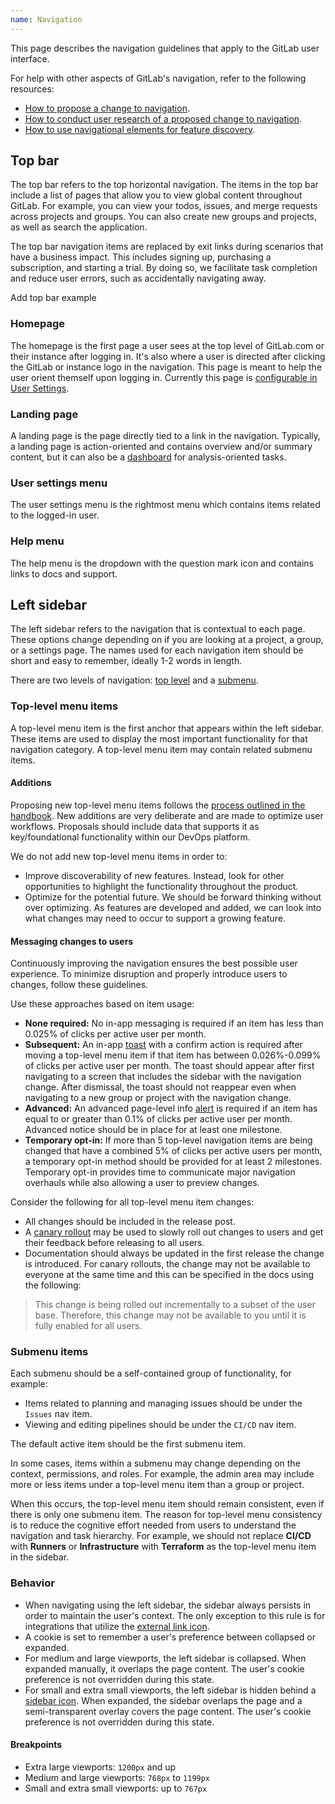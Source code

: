 ```yaml
---
name: Navigation
---
```


This page describes the navigation guidelines that apply to the GitLab user interface.

For help with other aspects of GitLab's navigation, refer to the following resources:

- [How to propose a change to navigation](https://about.gitlab.com/handbook/product/ux/navigation/).
- [How to conduct user research of a proposed change to navigation](https://about.gitlab.com/handbook/product/ux/ux-research/evaluating-navigation/).
- [How to use navigational elements for feature discovery](https://about.gitlab.com/handbook/product/product-principles/#navigation).

## Top bar

The top bar refers to the top horizontal navigation. The items in the top bar include a list of pages that allow you to view global content throughout GitLab. For example, you can view your todos, issues, and merge requests across projects and groups. You can also create new groups and projects, as well as search the application.

The top bar navigation items are replaced by exit links during scenarios that have a business impact. This includes signing up, purchasing a subscription, and starting a trial. By doing so, we facilitate task completion and reduce user errors, such as accidentally navigating away.

<todo>Add top bar example</todo>

### Homepage

The homepage is the first page a user sees at the top level of GitLab.com or their instance after logging in. It's also where a user is directed after clicking the GitLab or instance logo in the navigation. This page is meant to help the user orient themself upon logging in. Currently this page is [configurable in User Settings](https://docs.gitlab.com/ee/user/profile/preferences.html#default-dashboard).

### Landing page

A landing page is the page directly tied to a link in the navigation. Typically, a landing page is action-oriented and contains overview and/or summary content, but it can also be a [dashboard](/patterns/dashboards) for analysis-oriented tasks.

### User settings menu
The user settings menu is the rightmost menu which contains items related to the logged-in user.

### Help menu
The help menu is the dropdown with the question mark icon and contains links to docs and support.

## Left sidebar

The left sidebar refers to the navigation that is contextual to each page. These options change depending on if you are looking at a project, a group, or a settings page. The names used for each navigation item should be short and easy to remember, ideally 1-2 words in length.

There are two levels of navigation: [top level](#top-level-menu-items) and a [submenu](#submenu-items).

### Top-level menu items

A top-level menu item is the first anchor that appears within the left sidebar. These items are used to display the most important functionality for that navigation category. A top-level menu item may contain related submenu items.

#### Additions

Proposing new top-level menu items follows the [process outlined in the handbook](https://about.gitlab.com/handbook/engineering/ux/navigation/). New additions are very deliberate and are made to optimize user workflows. Proposals should include data that supports it as key/foundational functionality within our DevOps platform.

We do not add new top-level menu items in order to:

- Improve discoverability of new features. Instead, look for other opportunities to highlight the functionality throughout the product.
- Optimize for the potential future. We should be forward thinking without over optimizing. As features are developed and added, we can look into what changes may need to occur to support a growing feature.

#### Messaging changes to users

Continuously improving the navigation ensures the best possible user experience. To minimize disruption and properly introduce users to changes, follow these guidelines.

Use these approaches based on item usage:

- **None required:** No in-app messaging is required if an item has less than 0.025% of clicks per active user per month.
- **Subsequent:** An in-app [toast](/components/toast) with a confirm action is required after moving a top-level menu item if that item has between 0.026%-0.099% of clicks per active user per month. The toast should appear after first navigating to a screen that includes the sidebar with the navigation change. After dismissal, the toast should not reappear even when navigating to a new group or project with the navigation change.
- **Advanced:** An advanced page-level info [alert](/components/alert) is required if an item has equal to or greater than 0.1% of clicks per active user per month. Advanced notice should be in place for at least one milestone.
- **Temporary opt-in:** If more than 5 top-level navigation items are being changed that have a combined 5% of clicks per active users per month, a temporary opt-in method should be provided for at least 2 milestones. Temporary opt-in provides time to communicate major navigation overhauls while also allowing a user to preview changes.

Consider the following for all top-level menu item changes:

- All changes should be included in the release post.
- A [canary rollout](https://docs.gitlab.com/ee/user/project/canary_deployments.html) may be used to slowly roll out changes to users and get their feedback before releasing to all users.
- Documentation should always be updated in the first release the change is introduced. For canary rollouts, the change may not be available to everyone at the same time and this can be specified in the docs using the following:

> This change is being rolled out incrementally to a subset of the user base. Therefore, this change may not be available to you until it is fully enabled for all users.

### Submenu items

Each submenu should be a self-contained group of functionality, for example:

- Items related to planning and managing issues should be under the `Issues` nav item.
- Viewing and editing pipelines should be under the `CI/CD` nav item.

The default active item should be the first submenu item.

In some cases, items within a submenu may change depending on the context, permissions, and roles. For example, the admin area may include more or less items under a top-level menu item than a group or project.

When this occurs, the top-level menu item should remain consistent, even if there is only one submenu item. The reason for top-level menu consistency is to reduce the cognitive effort needed from users to understand the navigation and task hierarchy. For example, we should not replace **CI/CD** with **Runners** or **Infrastructure** with **Terraform** as the top-level menu item in the sidebar.

### Behavior

- When navigating using the left sidebar, the sidebar always persists in order to maintain the user's context. The only exception to this rule is for integrations that utilize the [external link icon](https://gitlab-org.gitlab.io/gitlab-svgs/?q=~external-link).
- A cookie is set to remember a user's preference between collapsed or expanded.
- For medium and large viewports, the left sidebar is collapsed. When expanded manually, it overlaps the page content. The user's cookie preference is not overridden during this state.
- For small and extra small viewports, the left sidebar is hidden behind a [sidebar icon](https://gitlab-org.gitlab.io/gitlab-svgs/?q=~sidebar). When expanded, the sidebar overlaps the page and a semi-transparent overlay covers the page content. The user's cookie preference is not overridden during this state.

#### Breakpoints

- Extra large viewports: `1200px` and up
- Medium and large viewports: `768px` to `1199px`
- Small and extra small viewports: up to `767px`
